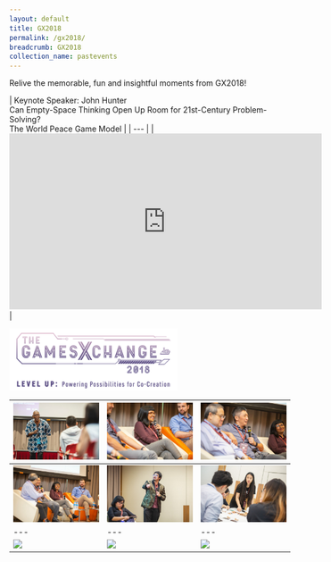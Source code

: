 ```yaml
---
layout: default
title: GX2018
permalink: /gx2018/
breadcrumb: GX2018
collection_name: pastevents
---
```


Relive the memorable, fun and insightful moments from GX2018!

| Keynote Speaker: John Hunter
<br> Can Empty-Space Thinking Open Up Room for 21st-Century Problem-Solving?
<br> The World Peace Game Model |
| --- |
| <iframe width="560" height="315" src="https://www.youtube.com/embed/LKg06JA8S8Q" frameborder="0" allow="accelerometer; autoplay; encrypted-media; gyroscope; picture-in-picture" allowfullscreen></iframe> |

<a href="https://photos.app.goo.gl/Rgc5wcmtKzpkWraR6"><img width="60%" length="60" src="/images/gx2018_logo_colour.png" alt="GX2018 logo"></a>

| <img src="/images/GX2018_gallery/images/6C8A2112.jpg"> | <img src="/images/GX2018_gallery/images/6C8A2098.jpg"> | <img src="/images/GX2018_gallery/images/6C8A2096.jpg"> |
| --- | --- | --- |
| <img src="/images/GX2018_gallery/images/6C8A2084.jpg"> | <img src="/images/GX2018_gallery/images/6C8A2391.jpg"> | <img src="/images/GX2018_gallery/images/RJ1_7183.jpg"> |
| --- | --- | --- |
| <img src="/images/"> | <img src="/images/"> | <img src="/images/"> |
